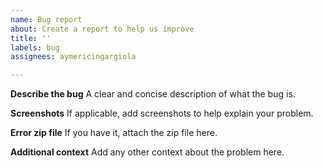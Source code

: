 ```yaml
---
name: Bug report
about: Create a report to help us improve
title: ''
labels: bug
assignees: aymericingargiola

---
```


**Describe the bug**
A clear and concise description of what the bug is.

**Screenshots**
If applicable, add screenshots to help explain your problem.

**Error zip file**
If you have it, attach the zip file here.

**Additional context**
Add any other context about the problem here.

